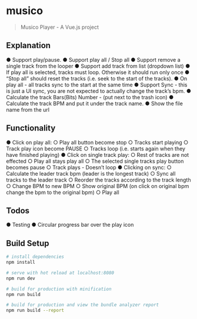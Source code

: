 # musico

> Musico Player - A Vue.js project

## Explanation


●	Support play/pause.
●	Support play all / Stop all
●	Support remove a single track from the looper
●	Support add track from list (dropdown list)
●	If play all is selected, tracks must loop. Otherwise it should run only once
●	“Stop all” should reset the tracks (i.e. seek to the start of the tracks).
●	On play all - all tracks sync to the start at the same time
●	Support Sync - this is just a UI sync, you are not expected to actually change the track’s bpm.
●	Calculate the track Bars(Bits) Number  - (put next to the trash icon)
●	Calculate the track BPM and put it under the track name.
●	Show the file name from the url


## Functionality
  ●	Click on play all:
    ○	Play all button become stop
    ○	Tracks start playing
    ○	Track play icon become PAUSE
    ○	Tracks loop (i.e. starts again when they have finished playing)
  ●	Click on single track play:
    ○	Rest of tracks are not effected
    ○	Play all stays play all
    ○	The selected single tracks play button becomes pause
    ○	Track plays - Doesn’t loop
  ●	Clicking on sync:
    ○	Calculate the leader track bpm  (leader is the longest track)
    ○	Sync all tracks to the leader track
    ○	Reorder the tracks according to the track length
    ○	Change BPM to new BPM
    ○	Show original BPM (on click on original bpm change the bpm to the original bpm)
    ○	Play all

## Todos
  ● Testing
  ● Circular progress bar over the play icon

## Build Setup

``` bash
# install dependencies
npm install

# serve with hot reload at localhost:8080
npm run dev

# build for production with minification
npm run build

# build for production and view the bundle analyzer report
npm run build --report
```

